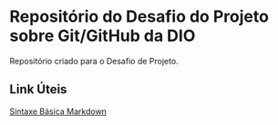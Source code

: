 # Repositório do Desafio do Projeto sobre Git/GitHub da DIO
Repositório criado para o Desafio de Projeto.

## Link Úteis
[Sintaxe Básica Markdown](https://www.markdownguide.org/basic-syntax/)
